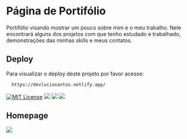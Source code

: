 # Página de Portifólio

  Portifólio visando mostrar um pouco sobre mim e o meu trabalho. Nele encontrará alguns dos projetos com que tenho estudado e trabalhado, demonstrações das minhas skills e meus contatos.

  ## Deploy
Para visualizar o deploy deste projeto por favor acesse:

```bash
  https://devluciosantos.netlify.app/
```

[![MIT License](https://img.shields.io/badge/License-MIT-green.svg)](https://choosealicense.com/licenses/mit/)
![](https://img.shields.io/badge/HTML_-%237E1600)
![](https://img.shields.io/badge/CSS_-%2306879B)
![](https://img.shields.io/badge/Javascript_-%2337007E)

## Homepage
![](https://i.imgur.com/Vz4ub0o.png)
